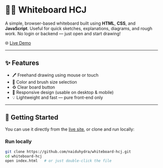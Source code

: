 # 🧑‍🏫 Whiteboard HCJ

A simple, browser-based whiteboard built using **HTML**, **CSS**, and **JavaScript**. Useful for quick sketches, explanations, diagrams, and rough work. No login or backend — just open and start drawing!

🌐 [Live Demo](https://naiduhydra.github.io/whiteboard-hcj/)

---

## ✨ Features

- 🖊️ Freehand drawing using mouse or touch
- 🎨 Color and brush size selection
- ♻️ Clear board button
- 📱 Responsive design (usable on desktop & mobile)
- 💡 Lightweight and fast — pure front-end only

---

## 🚀 Getting Started

You can use it directly from the [live site](https://naiduhydra.github.io/whiteboard-hcj/), or clone and run locally:

### Run locally

```bash
git clone https://github.com/naiduhydra/whiteboard-hcj.git
cd whiteboard-hcj
open index.html   # or just double-click the file
